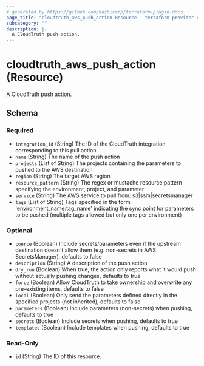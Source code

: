 ```yaml
---
# generated by https://github.com/hashicorp/terraform-plugin-docs
page_title: "cloudtruth_aws_push_action Resource - terraform-provider-cloudtruth"
subcategory: ""
description: |-
  A CloudTruth push action.
---
```


# cloudtruth_aws_push_action (Resource)

A CloudTruth push action.



<!-- schema generated by tfplugindocs -->
## Schema

### Required

- `integration_id` (String) The ID of the CloudTruth integration corresponding to this pull action
- `name` (String) The name of the push action
- `projects` (List of String) The projects containing the parameters to pushed to the AWS destination
- `region` (String) The target AWS region
- `resource_pattern` (String) The regex or mustache resource pattern specifying the environment, project, and parameter
- `service` (String) The AWS service to pull from: s3|ssm|secretsmanager
- `tags` (List of String) Tags specified in the form 'environment_name:tag_name' indicating the sync point for parameters to be pushed (multiple tags allowed but only one per environment)

### Optional

- `coerce` (Boolean) Include secrets/parameters even if the upstream destination doesn't allow them (e.g. non-secrets in AWS SecretsManager), defaults to false
- `description` (String) A description of the push action
- `dry_run` (Boolean) When true, the action only reports what it would push without actually pushing changes, defaults to true
- `force` (Boolean) Allow CloudTruth to take ownership and overwrite any pre-existing items, defaults to false
- `local` (Boolean) Only send the parameters defined directly in the specified projects (not inherited), defaults to false
- `parameters` (Boolean) Include parameters (non-secrets) when pushing, defaults to true
- `secrets` (Boolean) Include secrets when pushing, defaults to true
- `templates` (Boolean) Include templates when pushing, defaults to true

### Read-Only

- `id` (String) The ID of this resource.


